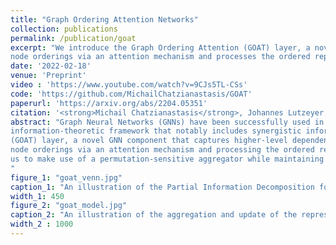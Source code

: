```yaml
---
title: "Graph Ordering Attention Networks"
collection: publications
permalink: /publication/goat
excerpt: "We introduce the Graph Ordering Attention (GOAT) layer, a novel GNN component that learns local
node orderings via an attention mechanism and processes the ordered representations using a recurrent neural network aggregator. [Read More](https://michailchatzianastasis.github.io/publication/goat)"
date: '2022-02-18'
venue: 'Preprint'
video : 'https://www.youtube.com/watch?v=9CJs5TL-CSs'
code: 'https://github.com/MichailChatzianastasis/GOAT'
paperurl: 'https://arxiv.org/abs/2204.05351'
citation: '<strong>Michail Chatzianastasis</strong>, Johannes Lutzeyer, George Dasoulas, Michalis Vazirgiannis'
abstract: "Graph Neural Networks (GNNs) have been successfully used in many problems involving graph-structured data, achieving state-of-the-art performance. GNNs typically employ a message-passing scheme, in which every node aggregates information from its neighbors using a permutation invariant aggregation function. Standard wellexamined choices like mean or sum aggregation functions have limited capabilities, as they are not able to capture interactions among neighbors. In this work, we formalize these interactions using an
information-theoretic framework that notably includes synergistic information. Driven by this definition, we introduce the Graph Ordering Attention
(GOAT) layer, a novel GNN component that captures higher-level dependencies between nodes in a neighborhood. This is achieved by learning local
node orderings via an attention mechanism and processing the ordered representations using a recurrent neural network aggregator. This design allows
us to make use of a permutation-sensitive aggregator while maintaining the permutation-equivariance of the proposed GOAT layer. The GOAT model demonstrates its increased performance in modeling graph metrics that capture complex information, such as the betweenness centrality and the effective size of a node. In practical use-cases, its superior modeling capability is confirmed through its success in several real-world node classification benchmarks.
"
figure_1: "goat_venn.jpg"
caption_1: "An illustration of the Partial Information Decomposition for the case of one central node and two neighbors. The blue and the red circle represent the mutual information provided by the two neighbors about the central node. Each of these mutual information terms contains two atomic parts: $I(u:v_1)$ consists of the unique information in the $v_1$ neighbor $(U_{v_1}$, blue patch) and the information shared with $v_2$ neighbor ($R$, purple patch). Similarly, $I(u:v_2)$ consists of the unique information in $v_2$ neighbor ($U_{v_2}$, red patch) and again the shared information $R$.  The joint mutual information $I(u : v_1,v_2)$ is represented by the yellow box encompassing the inner two circles. $I(u : v_1,v_2)$ consists of four elements: the unique information in $v_1$ neighbor, the unique information in $v_2$ neighbor, the redundant information among the two neighbors and additionally the synergistic information, $I(u : v_1,v_2) = U_{v_1} + U_{v_2} + R + S $" 
width_1: 450
figure_2: "goat_model.jpg"
caption_2: "An illustration of the aggregation and update of the representation of node $v_i$ using a GOAT layer.<br> A self-attention mechanism is used in order to obtain a ranking between the nodes of the neighborhood and then the ordered neighborhood is given as input into a sequence model (LSTM) to produce the updated representation of node $v_i$."
width_2 : 1000
---
```

